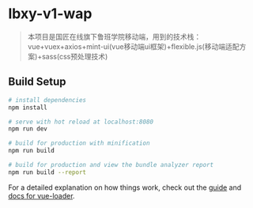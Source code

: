 # lbxy-v1-wap

> 本项目是国匠在线旗下鲁班学院移动端，用到的技术栈：vue+vuex+axios+mint-ui(vue移动端ui框架)+flexible.js(移动端适配方案)+sass(css预处理技术)

## Build Setup

``` bash
# install dependencies
npm install

# serve with hot reload at localhost:8080
npm run dev

# build for production with minification
npm run build

# build for production and view the bundle analyzer report
npm run build --report
```

For a detailed explanation on how things work, check out the [guide](http://vuejs-templates.github.io/webpack/) and [docs for vue-loader](http://vuejs.github.io/vue-loader).
